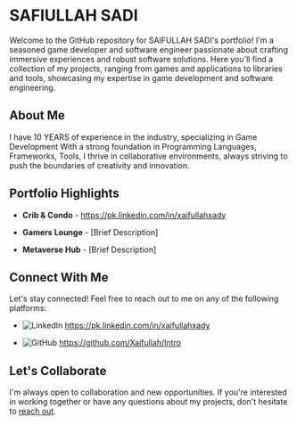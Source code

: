 # SAFIULLAH SADI

Welcome to the GitHub repository for SAIFULLAH SADI's portfolio! I'm a seasoned game developer and software engineer passionate about crafting immersive experiences and robust software solutions. Here you'll find a collection of my projects, ranging from games and applications to libraries and tools, showcasing my expertise in game development and software engineering.

## About Me

I have 10 YEARS of experience in the industry, specializing in Game Development With a strong foundation in Programming Languages, Frameworks, Tools, I thrive in collaborative environments, always striving to push the boundaries of creativity and innovation.

## Portfolio Highlights

- **Crib & Condo** - https://pk.linkedin.com/in/xaifullahxady


- **Gamers Lounge** - [Brief Description]
- **Metaverse Hub** - [Brief Description]

## Connect With Me

Let's stay connected! Feel free to reach out to me on any of the following platforms:

- ![LinkedIn](https://img.shields.io/badge/LinkedIn-Connect-blue?style=social&logo=linkedin&labelColor=blue) https://pk.linkedin.com/in/xaifullahxady
<!--- ![Twitter](https://img.shields.io/badge/Twitter-Follow-blue?style=social&logo=twitter&labelColor=blue)(Your Twitter Profile URL)-->
- ![GitHub](https://img.shields.io/badge/GitHub-Follow-blue?style=social&logo=github&labelColor=blue) https://github.com/Xaifullah/Intro

## Let's Collaborate

I'm always open to collaboration and new opportunities. If you're interested in working together or have any questions about my projects, don't hesitate to [reach out](mailto:saifullahsadi@hotmail.com).
